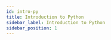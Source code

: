 ```yaml
---
id: intro-py
title: Introduction to Python
sidebar_label: Introduction to Python
sidebar_position: 1
---
```

